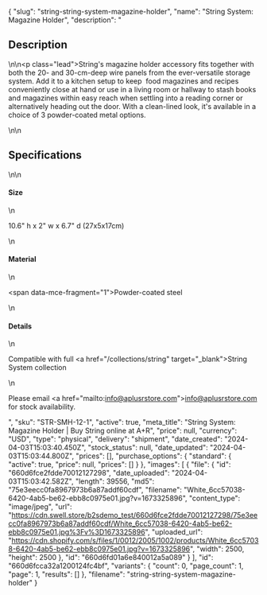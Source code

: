 {
  "slug": "string-string-system-magazine-holder",
  "name": "String System: Magazine Holder",
  "description": "<h2>Description</h2>\n<!-- split -->\n<p class=\"lead\">String's magazine holder accessory fits together with both the 20- and 30-cm-deep wire panels from the ever-versatile storage system. Add it to a kitchen setup to keep  food magazines and recipes conveniently close at hand or use in a living room or hallway to stash books and magazines within easy reach when settling into a reading corner or alternatively heading out the door. With a clean-lined look, it's available in a choice of 3 powder-coated metal options. </p>\n<!-- split -->\n<h2>Specifications</h2>\n<!-- split -->\n<h4>Size</h4>\n<p><span>10.6\" h x 2\" w x 6.7\" d (27x5x17cm)</span></p>\n<h4>Material</h4>\n<p><span data-mce-fragment=\"1\">Powder-</span>coated steel</p>\n<h4>Details</h4>\n<p>Compatible with full <a href=\"/collections/string\" target=\"_blank\">String System collection</a></p>\n<p>Please email <a href=\"mailto:info@aplusrstore.com\">info@aplusrstore.com</a> for stock availability.</p>",
  "sku": "STR-SMH-12-1",
  "active": true,
  "meta_title": "String System: Magazine Holder | Buy String online at A+R",
  "price": null,
  "currency": "USD",
  "type": "physical",
  "delivery": "shipment",
  "date_created": "2024-04-03T15:03:40.450Z",
  "stock_status": null,
  "date_updated": "2024-04-03T15:03:44.800Z",
  "prices": [],
  "purchase_options": {
    "standard": {
      "active": true,
      "price": null,
      "prices": []
    }
  },
  "images": [
    {
      "file": {
        "id": "660d6fce2fdde70012127298",
        "date_uploaded": "2024-04-03T15:03:42.582Z",
        "length": 39556,
        "md5": "75e3eecc0fa8967973b6a87addf60cdf",
        "filename": "White_6cc57038-6420-4ab5-be62-ebb8c0975e01.jpg?v=1673325896",
        "content_type": "image/jpeg",
        "url": "https://cdn.swell.store/b2sdemo_test/660d6fce2fdde70012127298/75e3eecc0fa8967973b6a87addf60cdf/White_6cc57038-6420-4ab5-be62-ebb8c0975e01.jpg%3Fv%3D1673325896",
        "uploaded_url": "https://cdn.shopify.com/s/files/1/0012/2005/1002/products/White_6cc57038-6420-4ab5-be62-ebb8c0975e01.jpg?v=1673325896",
        "width": 2500,
        "height": 2500
      },
      "id": "660d6fd01a6e840012a5a089"
    }
  ],
  "id": "660d6fcca32a1200124fc4bf",
  "variants": {
    "count": 0,
    "page_count": 1,
    "page": 1,
    "results": []
  },
  "filename": "string-string-system-magazine-holder"
}